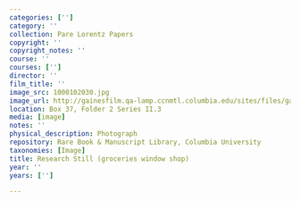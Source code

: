 ```yaml
---
categories: ['']
category: ''
collection: Pare Lorentz Papers
copyright: ''
copyright_notes: ''
course: ''
courses: ['']
director: ''
film_title: ''
image_src: 1000102030.jpg
image_url: http://gainesfilm.qa-lamp.ccnmtl.columbia.edu/sites/files/gainesfilm/images/1000102030.jpg
location: Box 37, Folder 2 Series II.3
media: [image]
notes: ''
physical_description: Photograph
repository: Rare Book & Manuscript Library, Columbia University
taxonomies: [Image]
title: Research Still (groceries window shop)
year: ''
years: ['']

---
```

